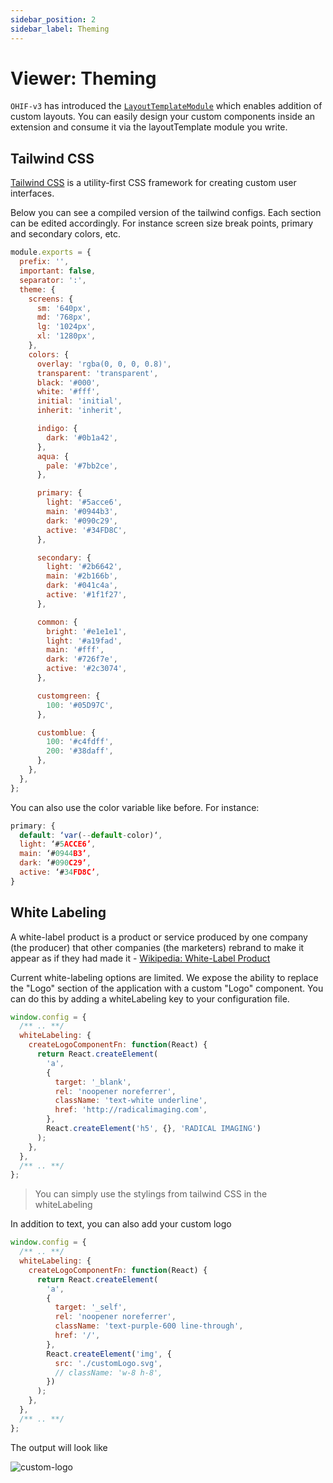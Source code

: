 ```yaml
---
sidebar_position: 2
sidebar_label: Theming
---
```


# Viewer: Theming

`OHIF-v3` has introduced the
[`LayoutTemplateModule`](./extensions/modules/layout-template.md) which enables
addition of custom layouts. You can easily design your custom components inside
an extension and consume it via the layoutTemplate module you write.

## Tailwind CSS

[Tailwind CSS](https://tailwindcss.com/) is a utility-first CSS framework for
creating custom user interfaces.

Below you can see a compiled version of the tailwind configs. Each section can
be edited accordingly. For instance screen size break points, primary and
secondary colors, etc.

```js
module.exports = {
  prefix: '',
  important: false,
  separator: ':',
  theme: {
    screens: {
      sm: '640px',
      md: '768px',
      lg: '1024px',
      xl: '1280px',
    },
    colors: {
      overlay: 'rgba(0, 0, 0, 0.8)',
      transparent: 'transparent',
      black: '#000',
      white: '#fff',
      initial: 'initial',
      inherit: 'inherit',

      indigo: {
        dark: '#0b1a42',
      },
      aqua: {
        pale: '#7bb2ce',
      },

      primary: {
        light: '#5acce6',
        main: '#0944b3',
        dark: '#090c29',
        active: '#34FD8C',
      },

      secondary: {
        light: '#2b6642',
        main: '#2b166b',
        dark: '#041c4a',
        active: '#1f1f27',
      },

      common: {
        bright: '#e1e1e1',
        light: '#a19fad',
        main: '#fff',
        dark: '#726f7e',
        active: '#2c3074',
      },

      customgreen: {
        100: '#05D97C',
      },

      customblue: {
        100: '#c4fdff',
        200: '#38daff',
      },
    },
  },
};
```

You can also use the color variable like before. For instance:

```js
primary: {
  default: ‘var(--default-color)‘,
  light: ‘#5ACCE6’,
  main: ‘#0944B3’,
  dark: ‘#090C29’,
  active: ‘#34FD8C’,
}
```

## White Labeling

A white-label product is a product or service produced by one company (the
producer) that other companies (the marketers) rebrand to make it appear as if
they had made it -
[Wikipedia: White-Label Product](https://en.wikipedia.org/wiki/White-label_product)

Current white-labeling options are limited. We expose the ability to replace the
"Logo" section of the application with a custom "Logo" component. You can do
this by adding a whiteLabeling key to your configuration file.

```js
window.config = {
  /** .. **/
  whiteLabeling: {
    createLogoComponentFn: function(React) {
      return React.createElement(
        'a',
        {
          target: '_blank',
          rel: 'noopener noreferrer',
          className: 'text-white underline',
          href: 'http://radicalimaging.com',
        },
        React.createElement('h5', {}, 'RADICAL IMAGING')
      );
    },
  },
  /** .. **/
};
```

> You can simply use the stylings from tailwind CSS in the whiteLabeling

In addition to text, you can also add your custom logo

```js
window.config = {
  /** .. **/
  whiteLabeling: {
    createLogoComponentFn: function(React) {
      return React.createElement(
        'a',
        {
          target: '_self',
          rel: 'noopener noreferrer',
          className: 'text-purple-600 line-through',
          href: '/',
        },
        React.createElement('img', {
          src: './customLogo.svg',
          // className: 'w-8 h-8',
        })
      );
    },
  },
  /** .. **/
};
```

The output will look like

![custom-logo](../assets/img/custom-logo.png)

<!--
  Links
  -->

<!-- prettier-ignore-start -->
[wikipedia]: https://en.wikipedia.org/wiki/White-label_product
<!-- prettier-ignore-end -->
